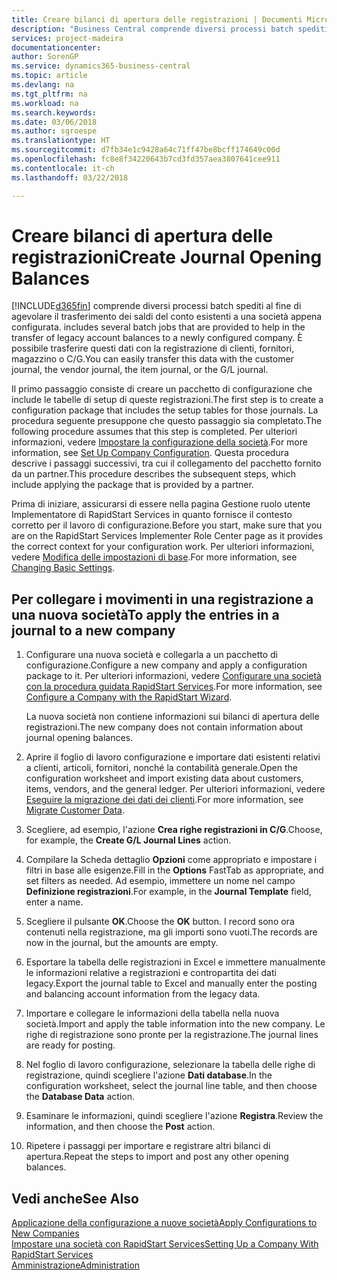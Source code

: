 ```yaml
---
title: Creare bilanci di apertura delle registrazioni | Documenti Microsoft
description: "Business Central comprende diversi processi batch spediti al fine di agevolare il trasferimento dei saldi del conto esistenti a una società appena configurata. È possibile trasferire facilmente questi dati con le registrazioni."
services: project-madeira
documentationcenter: 
author: SorenGP
ms.service: dynamics365-business-central
ms.topic: article
ms.devlang: na
ms.tgt_pltfrm: na
ms.workload: na
ms.search.keywords: 
ms.date: 03/06/2018
ms.author: sgroespe
ms.translationtype: HT
ms.sourcegitcommit: d7fb34e1c9428a64c71ff47be8bcff174649c00d
ms.openlocfilehash: fc8e8f34220643b7cd3fd357aea3807641cee911
ms.contentlocale: it-ch
ms.lasthandoff: 03/22/2018

---
```

# <a name="create-journal-opening-balances"></a><span data-ttu-id="92bb9-104">Creare bilanci di apertura delle registrazioni</span><span class="sxs-lookup"><span data-stu-id="92bb9-104">Create Journal Opening Balances</span></span>
[!INCLUDE[d365fin](includes/d365fin_md.md)]<span data-ttu-id="92bb9-105"> comprende diversi processi batch spediti al fine di agevolare il trasferimento dei saldi del conto esistenti a una società appena configurata.</span><span class="sxs-lookup"><span data-stu-id="92bb9-105"> includes several batch jobs that are provided to help in the transfer of legacy account balances to a newly configured company.</span></span> <span data-ttu-id="92bb9-106">È possibile trasferire questi dati con la registrazione di clienti, fornitori, magazzino o C/G.</span><span class="sxs-lookup"><span data-stu-id="92bb9-106">You can easily transfer this data with the customer journal, the vendor journal, the item journal, or the G/L journal.</span></span>

<span data-ttu-id="92bb9-107">Il primo passaggio consiste di creare un pacchetto di configurazione che include le tabelle di setup di queste registrazioni.</span><span class="sxs-lookup"><span data-stu-id="92bb9-107">The first step is to create a configuration package that includes the setup tables for those journals.</span></span> <span data-ttu-id="92bb9-108">La procedura seguente presuppone che questo passaggio sia completato.</span><span class="sxs-lookup"><span data-stu-id="92bb9-108">The following procedure assumes that this step is completed.</span></span> <span data-ttu-id="92bb9-109">Per ulteriori informazioni, vedere [Impostare la configurazione della società](admin-set-up-company-configuration.md).</span><span class="sxs-lookup"><span data-stu-id="92bb9-109">For more information, see [Set Up Company Configuration](admin-set-up-company-configuration.md).</span></span> <span data-ttu-id="92bb9-110">Questa procedura descrive i passaggi successivi, tra cui il collegamento del pacchetto fornito da un partner.</span><span class="sxs-lookup"><span data-stu-id="92bb9-110">This procedure describes the subsequent steps, which include applying the package that is provided by a partner.</span></span>  

<span data-ttu-id="92bb9-111">Prima di iniziare, assicurarsi di essere nella pagina Gestione ruolo utente Implementatore di RapidStart Services in quanto fornisce il contesto corretto per il lavoro di configurazione.</span><span class="sxs-lookup"><span data-stu-id="92bb9-111">Before you start, make sure that you are on the RapidStart Services Implementer Role Center page as it provides the correct context for your configuration work.</span></span> <span data-ttu-id="92bb9-112">Per ulteriori informazioni, vedere [Modifica delle impostazioni di base](ui-change-basic-settings.md).</span><span class="sxs-lookup"><span data-stu-id="92bb9-112">For more information, see [Changing Basic Settings](ui-change-basic-settings.md).</span></span>

## <a name="to-apply-the-entries-in-a-journal-to-a-new-company"></a><span data-ttu-id="92bb9-113">Per collegare i movimenti in una registrazione a una nuova società</span><span class="sxs-lookup"><span data-stu-id="92bb9-113">To apply the entries in a journal to a new company</span></span>  
1. <span data-ttu-id="92bb9-114">Configurare una nuova società e collegarla a un pacchetto di configurazione.</span><span class="sxs-lookup"><span data-stu-id="92bb9-114">Configure a new company and apply a configuration package to it.</span></span> <span data-ttu-id="92bb9-115">Per ulteriori informazioni, vedere [Configurare una società con la procedura guidata RapidStart Services](admin-how-to-configure-a-company-with-the-rapidstart-wizard.md).</span><span class="sxs-lookup"><span data-stu-id="92bb9-115">For more information, see [Configure a Company with the RapidStart Wizard](admin-how-to-configure-a-company-with-the-rapidstart-wizard.md).</span></span>  

    <span data-ttu-id="92bb9-116">La nuova società non contiene informazioni sui bilanci di apertura delle registrazioni.</span><span class="sxs-lookup"><span data-stu-id="92bb9-116">The new company does not contain information about journal opening balances.</span></span>  

2. <span data-ttu-id="92bb9-117">Aprire il foglio di lavoro configurazione e importare dati esistenti relativi a clienti, articoli, fornitori, nonché la contabilità generale.</span><span class="sxs-lookup"><span data-stu-id="92bb9-117">Open the configuration worksheet and import existing data about customers, items, vendors, and the general ledger.</span></span> <span data-ttu-id="92bb9-118">Per ulteriori informazioni, vedere [Eseguire la migrazione dei dati dei clienti](admin-migrate-customer-data.md).</span><span class="sxs-lookup"><span data-stu-id="92bb9-118">For more information, see [Migrate Customer Data](admin-migrate-customer-data.md).</span></span>  
3. <span data-ttu-id="92bb9-119">Scegliere, ad esempio, l'azione **Crea righe registrazioni in C/G**.</span><span class="sxs-lookup"><span data-stu-id="92bb9-119">Choose, for example, the **Create G/L Journal Lines** action.</span></span>  
4. <span data-ttu-id="92bb9-120">Compilare la Scheda dettaglio **Opzioni** come appropriato e impostare i filtri in base alle esigenze.</span><span class="sxs-lookup"><span data-stu-id="92bb9-120">Fill in the **Options** FastTab as appropriate, and set filters as needed.</span></span> <span data-ttu-id="92bb9-121">Ad esempio, immettere un nome nel campo **Definizione registrazioni**.</span><span class="sxs-lookup"><span data-stu-id="92bb9-121">For example, in the **Journal Template** field, enter a name.</span></span>  
5. <span data-ttu-id="92bb9-122">Scegliere il pulsante **OK**.</span><span class="sxs-lookup"><span data-stu-id="92bb9-122">Choose the **OK** button.</span></span> <span data-ttu-id="92bb9-123">I record sono ora contenuti nella registrazione, ma gli importi sono vuoti.</span><span class="sxs-lookup"><span data-stu-id="92bb9-123">The records are now in the journal, but the amounts are empty.</span></span>  
6. <span data-ttu-id="92bb9-124">Esportare la tabella delle registrazioni in Excel e immettere manualmente le informazioni relative a registrazioni e contropartita dei dati legacy.</span><span class="sxs-lookup"><span data-stu-id="92bb9-124">Export the journal table to Excel and manually enter the posting and balancing account information from the legacy data.</span></span>
7. <span data-ttu-id="92bb9-125">Importare e collegare le informazioni della tabella nella nuova società.</span><span class="sxs-lookup"><span data-stu-id="92bb9-125">Import and apply the table information into the new company.</span></span> <span data-ttu-id="92bb9-126">Le righe di registrazione sono pronte per la registrazione.</span><span class="sxs-lookup"><span data-stu-id="92bb9-126">The journal lines are ready for posting.</span></span>  
8. <span data-ttu-id="92bb9-127">Nel foglio di lavoro configurazione, selezionare la tabella delle righe di registrazione, quindi scegliere l'azione **Dati database**.</span><span class="sxs-lookup"><span data-stu-id="92bb9-127">In the configuration worksheet, select the journal line table, and then choose the **Database Data** action.</span></span>  
9. <span data-ttu-id="92bb9-128">Esaminare le informazioni, quindi scegliere l'azione **Registra**.</span><span class="sxs-lookup"><span data-stu-id="92bb9-128">Review the information, and then choose the **Post** action.</span></span>  
10. <span data-ttu-id="92bb9-129">Ripetere i passaggi per importare e registrare altri bilanci di apertura.</span><span class="sxs-lookup"><span data-stu-id="92bb9-129">Repeat the steps to import and post any other opening balances.</span></span>  

## <a name="see-also"></a><span data-ttu-id="92bb9-130">Vedi anche</span><span class="sxs-lookup"><span data-stu-id="92bb9-130">See Also</span></span>  
[<span data-ttu-id="92bb9-131">Applicazione della configurazione a nuove società</span><span class="sxs-lookup"><span data-stu-id="92bb9-131">Apply Configurations to New Companies</span></span>](admin-apply-configuration-to-new-companies.md)  
[<span data-ttu-id="92bb9-132">Impostare una società con RapidStart Services</span><span class="sxs-lookup"><span data-stu-id="92bb9-132">Setting Up a Company With RapidStart Services</span></span>](admin-set-up-a-company-with-rapidstart.md)  
[<span data-ttu-id="92bb9-133">Amministrazione</span><span class="sxs-lookup"><span data-stu-id="92bb9-133">Administration</span></span>](admin-setup-and-administration.md)

